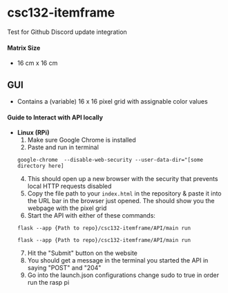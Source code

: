 # csc132-itemframe
Test for Github Discord update integration

#### Matrix Size
- 16 cm x 16 cm
## GUI
- Contains a (variable) 16 x 16 pixel grid with assignable color values
#### Guide to Interact with API locally
- **Linux (RPi)**
    1. Make sure Google Chrome is installed
    2. Paste and run  in terminal
    ```
    google-chrome  --disable-web-security --user-data-dir="[some directory here]
    ```
    4. This should open up a new browser with the security that prevents local HTTP requests disabled
    5. Copy the file path to your ```index.html``` in the repository & paste it into the URL bar in the browser just opened. The should show you the webpage with the pixel grid
    6. Start the API with either of these commands:
    ```
    flask --app {Path to repo}/csc132-itemframe/API/main run
    ```
    ```
    flask --app {Path to repo}/csc132-itemframe/API/main run
    ```
    7. Hit the "Submit" button on the website
    8. You should get a message in the terminal you started the API in saying "POST" and "204"
    9. Go into the launch.json configurations change sudo to true in order run the rasp pi
